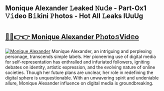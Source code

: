 ## Monique Alexander 𝙻eaked 𝙽u𝚍e - Part-Ox1 𝚅𝚒deo B𝚒kini 𝙿hotos - Hot All 𝙻eaks IUuUg

# <h2><a href="http://ld6dxq.urlbe.top/?page=Monique+Alexander">🔗🔗👉👉 Monique Alexander P𝚑oto𝚜Vid𝚎o</a></h2>

[![Monique Alexander](https://i.imgur.com/eBuTRDB.gif)](http://ld6dxq.urlbe.top/?page=Monique+Alexander)
Monique Alexander, an intriguing and perplexing personage, transcends simple labels. Her pioneering use of digital media for self-representation has enthralled and infuriated followers, igniting debates on identity, artistic expression, and the evolving nature of online societies. Though her future plans are unclear, her role in redefining the digital sphere is unquestionable. With an unwavering spirit and undeniable allure, Monique Alexander influence on digital media is groundbreaking.
